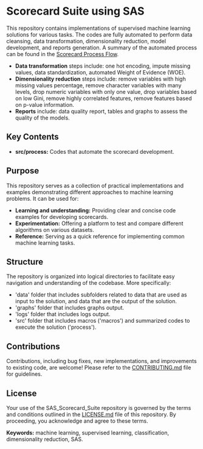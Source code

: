 # Scorecard Suite using SAS
This repository contains implementations of supervised machine learning solutions for various tasks. The codes are fully automated to perform data cleansing, data transformation, dimensionality reduction, model development, and reports generation. A summary of the automated process can be found in the [Scorecard Process Flow](tools/overview/Scorecard_Process_flow.pdf).
 
* **Data transformation** steps include: one hot encoding, impute missing values, data standardization, automated Weight of Evidence (WOE).
* **Dimensionality reduction** steps include: remove variables with high missing values percentage, remove character variables with many levels, drop numeric variables with only one value, drop variables based on low Gini, remove highly correlated features, remove features based on p-value information. 
* **Reports** include: data quality report, tables and graphs to assess the quality of the models. 

## Key Contents

* **src/process:** Codes that automate the scorecard development.

## Purpose

This repository serves as a collection of practical implementations and examples demonstrating different approaches to machine learning problems. It can be used for:

* **Learning and understanding:** Providing clear and concise code examples for developing scorecards.
* **Experimentation:** Offering a platform to test and compare different algorithms on various datasets.
* **Reference:** Serving as a quick reference for implementing common machine learning tasks.

## Structure

The repository is organized into logical directories to facilitate easy navigation and understanding of the codebase. More specifically:

* 'data' folder that includes subfolders related to data that are used as input to the solution, and data that are the output of the solution. 
* 'graphs' folder that includes graphs output. 
* 'logs' folder that includes logs output. 
* 'src' folder that includes macros ('macros') and summarized codes to execute the solution ('process').

## Contributions

Contributions, including bug fixes, new implementations, and improvements to existing code, are welcome! Please refer to the [CONTRIBUTING.md](CONTRIBUTING.md) file for guidelines.

## License

Your use of the SAS_Scorecard_Suite repository is governed by the terms and conditions outlined in the [LICENSE.md](LICENSE.md) file of this repository. By proceeding, you acknowledge and agree to these terms.

**Keywords:** machine learning, supervised learning, classification, dimensionality reduction, SAS.